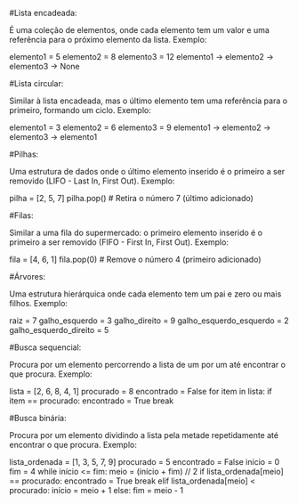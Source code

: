 #Lista encadeada:

É uma coleção de elementos, onde cada elemento tem um valor e uma referência para o próximo elemento da lista.
Exemplo:

  elemento1 = 5
  elemento2 = 8
  elemento3 = 12
  elemento1 -> elemento2 -> elemento3 -> None

#Lista circular:

Similar à lista encadeada, mas o último elemento tem uma referência para o primeiro, formando um ciclo.
Exemplo:

  elemento1 = 3
  elemento2 = 6
  elemento3 = 9
  elemento1 -> elemento2 -> elemento3 -> elemento1

#Pilhas:

Uma estrutura de dados onde o último elemento inserido é o primeiro a ser removido (LIFO - Last In, First Out).
Exemplo:

  pilha = [2, 5, 7]
  pilha.pop()  # Retira o número 7 (último adicionado)

#Filas:

Similar a uma fila do supermercado: o primeiro elemento inserido é o primeiro a ser removido (FIFO - First In, First Out).
Exemplo:

  fila = [4, 6, 1]
  fila.pop(0)  # Remove o número 4 (primeiro adicionado)

#Árvores:

Uma estrutura hierárquica onde cada elemento tem um pai e zero ou mais filhos.
Exemplo:

  raiz = 7
  galho_esquerdo = 3
  galho_direito = 9
  galho_esquerdo_esquerdo = 2
  galho_esquerdo_direito = 5

#Busca sequencial:

Procura por um elemento percorrendo a lista de um por um até encontrar o que procura.
Exemplo:

  lista = [2, 6, 8, 4, 1]
  procurado = 8
  encontrado = False
  for item in lista:
      if item == procurado:
          encontrado = True
          break

#Busca binária:

Procura por um elemento dividindo a lista pela metade repetidamente até encontrar o que procura.
Exemplo: 

  lista_ordenada = [1, 3, 5, 7, 9]
  procurado = 5
  encontrado = False
  início = 0
  fim = 4
  while início <= fim:
      meio = (início + fim) // 2
      if lista_ordenada[meio] == procurado:
          encontrado = True
          break
      elif lista_ordenada[meio] < procurado:
          início = meio + 1
      else:
          fim = meio - 1
